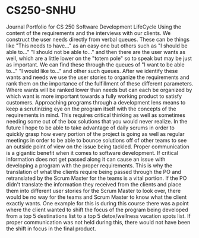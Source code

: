 # CS250-SNHU
Journal Portfolio for CS 250 Software Development LifeCycle
Using the content of the requirements and the interviews with our clients. We construct the user needs directly from verbal queues. These can be things like "This needs to have..." as an easy one but others such as "I should be able to..." "I should not be able to..." and then there are the user wants as well, which are a little lower on the "totem pole" so to speak but may be just as important. We can find these through the queues of "I want to be able to..." "I would like to..." and other such queues. After we identify these wants and needs we use the user stories to organize the requirements and rank them on the importance of the fulfillment of these different parameters. Where wants will be ranked lower than needs but can each be organized by which want is more important towards a fully working product to satisfy customers.
Approaching programs through a development lens means to keep a scrutinizing eye on the program itself with the concepts of the requirements in mind. This requires critical thinking as well as sometimes needing some out of the box solutions that you would never realize. In the future I hope to be able to take advantage of daily scrums in order to quickly grasp how every portion of the project is going as well as regular meetings in order to be able to bounce solutions off of other teams to see an outside point of view on the issue being tackled.
Proper communication is a gigantic benefit when it comes to software development. If critical information does not get passed along it can cause an issue with developing a program with the proper requirements. This is why the translation of what the clients require being passed through the PO and retranslated by the Scrum Master for the teams is a vital portion. If the PO didn't translate the information they received from the clients and place them into different user stories for the Scrum Master to look over, there would be no way for the teams and Scrum Master to know what the client exactly wants. One example for this is during this course there was a point where the client wanted to shift the focus of the program being developed from a top 5 destinations list to a top 5 detox/wellness vacation spots list. If proper communication was not held during this, there would not have been the shift in focus in the final product.
